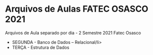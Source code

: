 # Arquivos de Aulas FATEC OSASCO 2021
Arquivos de Aula  separado por dia - 2 Semestre 2021 Fatec Osasco

<ul>
<li>SEGUNDA - Banco de Dados – Relacional/li>
<li>TERÇA - Estrutura de Dados </li>
</ul>
